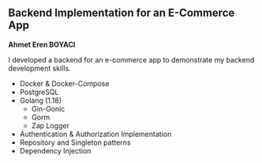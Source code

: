 ## Backend Implementation for an E-Commerce App
**Ahmet Eren BOYACI**

I developed a backend for an e-commerce app to demonstrate my backend development skills.

- Docker & Docker-Compose
- PostgreSQL
- Golang (1.18)
  - Gin-Gonic
  - Gorm
  - Zap Logger
- Authentication & Authorization Implementation
- Repository and Singleton patterns
- Dependency Injection
